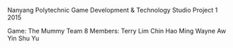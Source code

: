 Nanyang Polytechnic Game Development & Technology Studio Project 1 2015

Game: The Mummy
Team 8 Members:
Terry Lim
Chin Hao Ming
Wayne Aw
Yin Shu Yu
